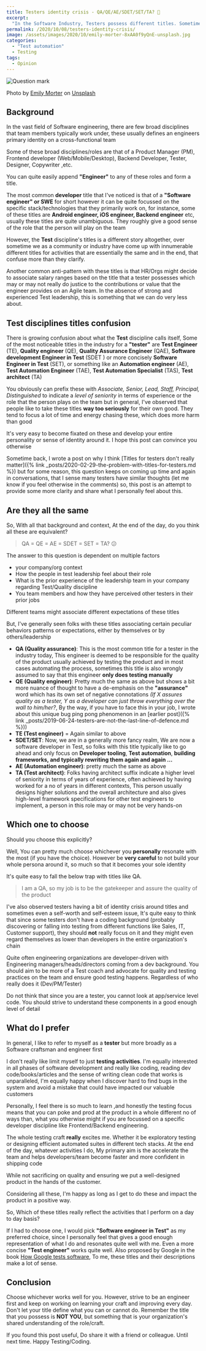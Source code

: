 ```yaml
---
title: Testers identity crisis - QA/QE/AE/SDET/SET/TA? 🤷
excerpt:
  "In the Software Industry, Testers possess different titles. Sometimes these can cause different confusions in terms of roles/scope. In this post, I share what I feel about this and what do I prefer"
permalink: /2020/10/08/testers-identity-crisis/
image: /assets/images/2020/10/emily-morter-8xAA0f9yQnE-unsplash.jpg
categories:
  - "Test automation"
  - Testing
tags:
  - Opinion
---
```


![Question mark](/assets/images/2020/10/emily-morter-8xAA0f9yQnE-unsplash.jpg)

Photo by
[Emily Morter](https://unsplash.com/@emilymorter?utm_source=unsplash&utm_medium=referral&utm_content=creditCopyText)
on
[Unsplash](https://unsplash.com/s/photos/confusion?utm_source=unsplash&utm_medium=referral&utm_content=creditCopyText)

## Background

In the vast field of Software engineering, there are few broad disciplines that team members
typically work under, these usually defines an engineers primary identity on a cross-functional team

Some of these broad disciplines/roles are that of a Product Manager (PM), Frontend developer
(Web/Mobile/Desktop), Backend Developer, Tester, Designer, Copywriter ,etc.

You can quite easily append **"Engineer"** to any of these roles and form a title.

The most common **developer** title that I've noticed is that of a **"Software engineer" or SWE**
for short however it can be quite focussed on the specific stack/technologies that they primarily
work on, for instance, some of these titles are **Android engineer, iOS engineer, Backend engineer**
etc, usually these titles are quite unambiguous. They roughly give a good sense of the role that the
person will play on the team

However, the **Test** discipline's titles is a different story altogether, over sometime we as a
community or industry have come up with innumerable different titles for activities that are
essentially the same and in the end, that confuse more than they clarify.

Another common anti-pattern with these titles is that HR/Orgs might decide to associate salary
ranges based on the title that a tester possesses which may or may not really do justice to the
contributions or value that the engineer provides on an Agile team. In the absence of strong and
experienced Test leadership, this is something that we can do very less about.

## Test disciplines titles confusion

There is growing confusion about what the **Test** discipline calls itself, Some of the most
noticeable titles in the industry for a **"tester"** are **Test Engineer** (TE), **Quality
engineer** (QE), **Quality Assurance Engineer** (QAE), **Software development Engineer in Test**
(SDET ) or more concisely **Software Engineer in Test** (SET), or something like an **Automation
engineer** (AE), **Test Automation Engineer** (TAE), **Test Automation Specialist** (TAS), **Test
architect** (TA)

You obviously can prefix these with _Associate, Senior, Lead, Staff, Principal, Distinguished_ to
indicate a _level of seniority_ in terms of experience or the role that the person plays on the team
but in general, I've observed that people like to take these titles **way too seriously** for their
own good. They tend to focus a lot of time and energy chasing these, which does more harm than good

It's very easy to become fixated on these and develop your entire personality or sense of identity
around it. I hope this post can convince you otherwise

Sometime back, I wrote a post on why I think [Titles for testers don't really
matter]({% link _posts/2020-02-29-the-problem-with-titles-for-testers.md %}) but for some reason,
this question keeps on coming up time and again in conversations, that I sense many testers have
similar thoughts (let me know if you feel otherwise in the comments) so, this post is an attempt to
provide some more clarity and share what I personally feel about this.

## Are they all the same

So, With all that background and context, At the end of the day, do you think all these are
equivalent?

> QA = QE = AE = SDET = SET = TA? 😕

The answer to this question is dependent on multiple factors

- your company/org context
- How the people in test leadership feel about their role
- What is the prior experience of the leadership team in your company regarding Test/Quality
  discipline
- You team members and how they have perceived other testers in their prior jobs

Different teams might associate different expectations of these titles

But, I've generally seen folks with these titles associating certain peculiar behaviors patterns or
expectations, either by themselves or by others/leadership

- **QA (Quality assurance)**: This is the most common title for a tester in the industry today, This
  engineer is deemed to be responsible for the quality of the product usually achieved by testing
  the product and in most cases automating the process, sometimes this title is also wrongly assumed
  to say that this engineer **only does testing manually**
- **QE (Quality engineer)**: Pretty much the same as above but shows a bit more nuance of thought to
  have a de-emphasis on the **"assurance"** word which has its own set of negative connotations _(If
  X assures quality as a tester, Y as a developer can just throw everything over the wall to
  him/her?_, By the way, if you have to face this in your job, I wrote about this unique bug ping
  pong phenomenon in an [earlier post]({% link
  _posts/2019-06-24-testers-are-not-the-last-line-of-defence.md %}))
- **TE (Test engineer)** = Again similar to above
- **SDET/SET**: Now, we are in a generally more fancy realm, We are now a software developer in
  Test, so folks with this title typically like to go ahead and only focus on **Developer tooling**,
  **Test automation**, **building frameworks, and typically rewriting them again and again ...**
- **AE (Automation engineer)**: pretty much the same as above
- **TA (Test architect)**: Folks having architect suffix indicate a higher level of seniority in
  terms of years of experience, often achieved by having worked for a no of years in different
  contexts, This person usually designs higher solutions and the overall architecture and also gives
  high-level framework specifications for other test engineers to implement, a person in this role
  may or may not be very hands-on

## Which one to choose

Should you choose this explicitly?

Well, You can pretty much choose whichever you **personally** resonate with the most (if you have
the choice). However be **very careful** to not build your whole persona around it, so much so that
it becomes your sole identity

It's quite easy to fall the below trap with titles like QA.

> I am a QA, so my job is to be the gatekeeper and assure the quality of the product

I've also observed testers having a bit of identity crisis around titles and sometimes even a
self-worth and self-esteem issue, It's quite easy to think that since some testers don't have a
coding background (probably discovering or falling into testing from different functions like Sales,
IT, Customer support), they should **not** really focus on it and they might even regard themselves
as lower than developers in the entire organization's chain

Quite often engineering organizations are developer-driven with Engineering managers/heads/directors
coming from a dev background. You should aim to be more of a Test coach and advocate for quality and
testing practices on the team and ensure good testing happens. Regardless of who really does it
(Dev/PM/Tester)

Do not think that since you are a tester, you cannot look at app/service level code. You should
strive to understand these components in a good enough level of detail

## What do I prefer

In general, I like to refer to myself as a **tester** but more broadly as a Software craftsman and
engineer first

I don't really like limit myself to just **testing activities**. I'm equally interested in all
phases of software development and really like coding, reading dev code/books/articles and the sense
of writing clean code that works is unparalleled, I'm equally happy when I discover hard to find
bugs in the system and avoid a mistake that could have impacted our valuable customers

Personally, I feel there is so much to learn ,and honestly the testing focus means that you can poke
and prod at the product in a whole different no of ways than, what you otherwise might if you are
focussed on a specific developer discipline like Frontend/Backend engineering.

The whole testing craft **really** excites me. Whether it be exploratory testing or designing
efficient automated suites in different tech stacks. At the end of the day, whatever activities I
do, My primary aim is the accelerate the team and helps developers/team become faster and more
confident in shipping code

While not sacrificing on quality and ensuring we put a well-designed product in the hands of the
customer.

Considering all these, I'm happy as long as I get to do these and impact the product in a positive
way.

So, Which of these titles really reflect the activities that I perform on a day to day basis?

If I had to choose one, I would pick **"Software engineer in Test"** as my preferred choice, since I
personally feel that gives a good enough representation of what I do and resonates quite well with
me. Even a more concise **"Test engineer"** works quite well. Also proposed by Google in the book
[How Google tests software](https://www.amazon.in/Google-Tests-Software-James-Whittaker/dp/0321803027),
To me, these titles and their descriptions make a lot of sense.

## Conclusion

Choose whichever works well for you. However, strive to be an engineer first and keep on working on
learning your craft and improving every day. Don't let your title define what you can or cannot do.
Remember the title that you possess is **NOT YOU**, but something that is your organization's shared
understanding of the role/craft.

If you found this post useful, Do share it with a friend or colleague. Until next time. Happy
Testing/Coding.
